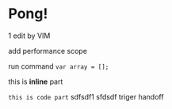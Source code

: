 # Pong!
1 edit by VIM

add performance scope

run command <code language="javascript">var array = [];</code>

<p>this is <b>inline</b> part</p>

<code>this is code part</code>
sdfsdf1
sfdsdf
triger handoff

